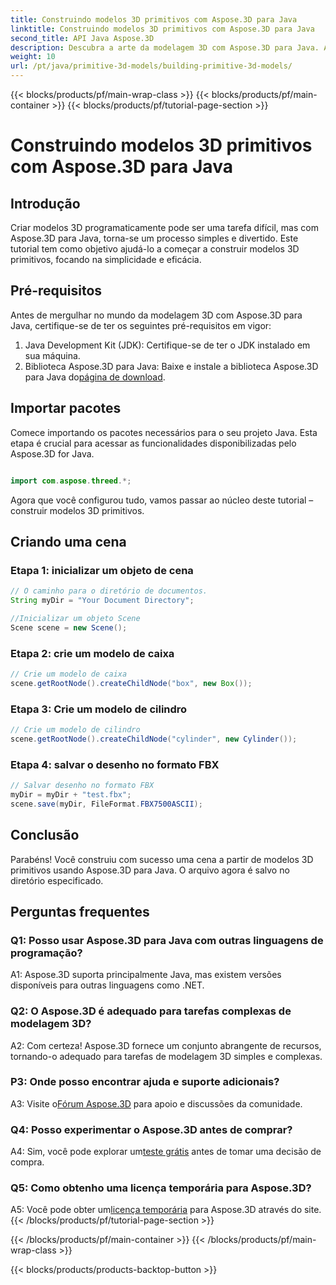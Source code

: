 ```yaml
---
title: Construindo modelos 3D primitivos com Aspose.3D para Java
linktitle: Construindo modelos 3D primitivos com Aspose.3D para Java
second_title: API Java Aspose.3D
description: Descubra a arte da modelagem 3D com Aspose.3D para Java. Aprenda a construir modelos 3D primitivos sem esforço e libere sua criatividade.
weight: 10
url: /pt/java/primitive-3d-models/building-primitive-3d-models/
---
```


{{< blocks/products/pf/main-wrap-class >}}
{{< blocks/products/pf/main-container >}}
{{< blocks/products/pf/tutorial-page-section >}}

# Construindo modelos 3D primitivos com Aspose.3D para Java

## Introdução

Criar modelos 3D programaticamente pode ser uma tarefa difícil, mas com Aspose.3D para Java, torna-se um processo simples e divertido. Este tutorial tem como objetivo ajudá-lo a começar a construir modelos 3D primitivos, focando na simplicidade e eficácia.

## Pré-requisitos

Antes de mergulhar no mundo da modelagem 3D com Aspose.3D para Java, certifique-se de ter os seguintes pré-requisitos em vigor:

1. Java Development Kit (JDK): Certifique-se de ter o JDK instalado em sua máquina.
2.  Biblioteca Aspose.3D para Java: Baixe e instale a biblioteca Aspose.3D para Java do[página de download](https://releases.aspose.com/3d/java/).

## Importar pacotes

Comece importando os pacotes necessários para o seu projeto Java. Esta etapa é crucial para acessar as funcionalidades disponibilizadas pelo Aspose.3D for Java.

```java

import com.aspose.threed.*;
```

Agora que você configurou tudo, vamos passar ao núcleo deste tutorial – construir modelos 3D primitivos.

## Criando uma cena

### Etapa 1: inicializar um objeto de cena

```java
// O caminho para o diretório de documentos.
String myDir = "Your Document Directory";

//Inicializar um objeto Scene
Scene scene = new Scene();
```

### Etapa 2: crie um modelo de caixa

```java
// Crie um modelo de caixa
scene.getRootNode().createChildNode("box", new Box());
```

### Etapa 3: Crie um modelo de cilindro

```java
// Crie um modelo de cilindro
scene.getRootNode().createChildNode("cylinder", new Cylinder());
```

### Etapa 4: salvar o desenho no formato FBX

```java
// Salvar desenho no formato FBX
myDir = myDir + "test.fbx";
scene.save(myDir, FileFormat.FBX7500ASCII);
```

## Conclusão

Parabéns! Você construiu com sucesso uma cena a partir de modelos 3D primitivos usando Aspose.3D para Java. O arquivo agora é salvo no diretório especificado.

## Perguntas frequentes

### Q1: Posso usar Aspose.3D para Java com outras linguagens de programação?

A1: Aspose.3D suporta principalmente Java, mas existem versões disponíveis para outras linguagens como .NET.

### Q2: O Aspose.3D é adequado para tarefas complexas de modelagem 3D?

A2: Com certeza! Aspose.3D fornece um conjunto abrangente de recursos, tornando-o adequado para tarefas de modelagem 3D simples e complexas.

### P3: Onde posso encontrar ajuda e suporte adicionais?

 A3: Visite o[Fórum Aspose.3D](https://forum.aspose.com/c/3d/18) para apoio e discussões da comunidade.

### Q4: Posso experimentar o Aspose.3D antes de comprar?

 A4: Sim, você pode explorar um[teste grátis](https://releases.aspose.com/) antes de tomar uma decisão de compra.

### Q5: Como obtenho uma licença temporária para Aspose.3D?

 A5: Você pode obter um[licença temporária](https://purchase.aspose.com/temporary-license/) para Aspose.3D através do site.
{{< /blocks/products/pf/tutorial-page-section >}}

{{< /blocks/products/pf/main-container >}}
{{< /blocks/products/pf/main-wrap-class >}}

{{< blocks/products/products-backtop-button >}}
